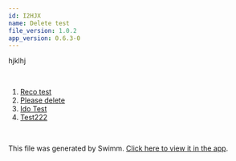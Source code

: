 ```yaml
---
id: I2HJX
name: Delete test
file_version: 1.0.2
app_version: 0.6.3-0
---
```


<!-- Intro - Do not remove this comment -->
hjklhj

<br/>

<!-- Steps - Do not remove this comment --> 
1. [Reco test](reco-test._Cngq.sw.md) 
2. [Please delete](please-delete.s4qpp.sw.md) 
3. [Ido Test](ido-test.7tqCJVFbZcHMfPhssyeM.sw.md) 
4. [Test222](test222.sBUGF75ls51WaqttBDQA.sw.md) 


<br/>

This file was generated by Swimm. [Click here to view it in the app](http://localhost:5000/#/repos/ls4DA2fLasmQuEbT4ipw/docs/I2HJX).